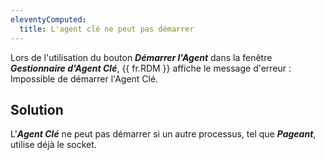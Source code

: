 ```yaml
---
eleventyComputed:
  title: L'agent clé ne peut pas démarrer
---
```

Lors de l'utilisation du bouton ***Démarrer l'Agent*** dans la fenêtre ***Gestionnaire d'Agent Clé***, {{ fr.RDM }} affiche le message d'erreur : Impossible de démarrer l'Agent Clé.

## Solution

L'***Agent Clé*** ne peut pas démarrer si un autre processus, tel que ***Pageant***, utilise déjà le socket.
